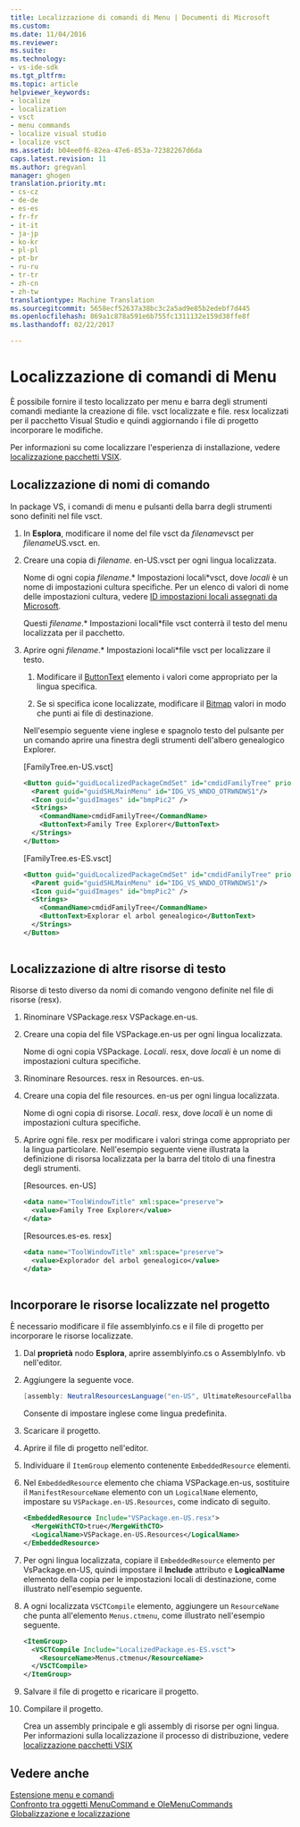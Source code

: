 ```yaml
---
title: Localizzazione di comandi di Menu | Documenti di Microsoft
ms.custom: 
ms.date: 11/04/2016
ms.reviewer: 
ms.suite: 
ms.technology:
- vs-ide-sdk
ms.tgt_pltfrm: 
ms.topic: article
helpviewer_keywords:
- localize
- localization
- vsct
- menu commands
- localize visual studio
- localize vsct
ms.assetid: b04ee0f6-82ea-47e6-853a-72382267d6da
caps.latest.revision: 11
ms.author: gregvanl
manager: ghogen
translation.priority.mt:
- cs-cz
- de-de
- es-es
- fr-fr
- it-it
- ja-jp
- ko-kr
- pl-pl
- pt-br
- ru-ru
- tr-tr
- zh-cn
- zh-tw
translationtype: Machine Translation
ms.sourcegitcommit: 5658ecf52637a38bc3c2a5ad9e85b2edebf7d445
ms.openlocfilehash: 869a1c878a591e6b755fc1311132e159d38ffe8f
ms.lasthandoff: 02/22/2017

---
```

# <a name="localizing-menu-commands"></a>Localizzazione di comandi di Menu
È possibile fornire il testo localizzato per menu e barra degli strumenti comandi mediante la creazione di file. vsct localizzate e file. resx localizzati per il pacchetto Visual Studio e quindi aggiornando i file di progetto incorporare le modifiche.  
  
 Per informazioni su come localizzare l'esperienza di installazione, vedere [localizzazione pacchetti VSIX](../extensibility/localizing-vsix-packages.md).  
  
## <a name="localizing-command-names"></a>Localizzazione di nomi di comando  
 In package VS, i comandi di menu e pulsanti della barra degli strumenti sono definiti nel file vsct.  
  
1.  In **Esplora**, modificare il nome del file vsct da *filename*vsct per *filename*US.vsct. en.  
  
2.  Creare una copia di *filename*. en-US.vsct per ogni lingua localizzata.  
  
     Nome di ogni copia *filename*.* Impostazioni locali*vsct, dove *locali* è un nome di impostazioni cultura specifiche. Per un elenco di valori di nome delle impostazioni cultura, vedere [ID impostazioni locali assegnati da Microsoft](https://msdn.microsoft.com/en-us/library/windows/apps/jj657969.aspx).  
  
     Questi *filename*.* Impostazioni locali*file vsct conterrà il testo del menu localizzata per il pacchetto.  
  
3.  Aprire ogni *filename*.* Impostazioni locali*file vsct per localizzare il testo.  
  
    1.  Modificare il [ButtonText](../extensibility/buttontext-element.md) elemento i valori come appropriato per la lingua specifica.  
  
    2.  Se si specifica icone localizzate, modificare il [Bitmap](../extensibility/bitmap-element.md) valori in modo che punti ai file di destinazione.  
  
     Nell'esempio seguente viene inglese e spagnolo testo del pulsante per un comando aprire una finestra degli strumenti dell'albero genealogico Explorer.  
  
     [FamilyTree.en-US.vsct]  
  
    ```xml  
    <Button guid="guidLocalizedPackageCmdSet" id="cmdidFamilyTree" priority="0x0100" type="Button">  
      <Parent guid="guidSHLMainMenu" id="IDG_VS_WNDO_OTRWNDWS1"/>  
      <Icon guid="guidImages" id="bmpPic2" />  
      <Strings>  
        <CommandName>cmdidFamilyTree</CommandName>  
        <ButtonText>Family Tree Explorer</ButtonText>  
      </Strings>  
    </Button>  
    ```  
  
     [FamilyTree.es-ES.vsct]  
  
    ```xml  
    <Button guid="guidLocalizedPackageCmdSet" id="cmdidFamilyTree" priority="0x0100" type="Button">  
      <Parent guid="guidSHLMainMenu" id="IDG_VS_WNDO_OTRWNDWS1"/>  
      <Icon guid="guidImages" id="bmpPic2" />  
      <Strings>  
        <CommandName>cmdidFamilyTree</CommandName>  
        <ButtonText>Explorar el arbol genealogico</ButtonText>  
      </Strings>  
    </Button>  
  
    ```  
  
## <a name="localizing-other-text-resources"></a>Localizzazione di altre risorse di testo  
 Risorse di testo diverso da nomi di comando vengono definite nel file di risorse (resx).  
  
1.  Rinominare VSPackage.resx VSPackage.en-us.  
  
2.  Creare una copia del file VSPackage.en-us per ogni lingua localizzata.  
  
     Nome di ogni copia VSPackage. *Locali*. resx, dove *locali* è un nome di impostazioni cultura specifiche.  
  
3.  Rinominare Resources. resx in Resources. en-us.  
  
4.  Creare una copia del file resources. en-us per ogni lingua localizzata.  
  
     Nome di ogni copia di risorse. *Locali*. resx, dove *locali* è un nome di impostazioni cultura specifiche.  
  
5.  Aprire ogni file. resx per modificare i valori stringa come appropriato per la lingua particolare. Nell'esempio seguente viene illustrata la definizione di risorsa localizzata per la barra del titolo di una finestra degli strumenti.  
  
     [Resources. en-US]  
  
    ```xml  
    <data name="ToolWindowTitle" xml:space="preserve">  
      <value>Family Tree Explorer</value>  
    </data>  
    ```  
  
     [Resources.es-es. resx]  
  
    ```xml  
    <data name="ToolWindowTitle" xml:space="preserve">  
      <value>Explorador del arbol genealogico</value>  
    </data>  
  
    ```  
  
## <a name="incorporating-localized-resources-into-the-project"></a>Incorporare le risorse localizzate nel progetto  
 È necessario modificare il file assemblyinfo.cs e il file di progetto per incorporare le risorse localizzate.  
  
1.  Dal **proprietà** nodo **Esplora**, aprire assemblyinfo.cs o AssemblyInfo. vb nell'editor.  
  
2.  Aggiungere la seguente voce.  
  
    ```c#  
    [assembly: NeutralResourcesLanguage("en-US", UltimateResourceFallbackLocation.Satellite)]  
    ```  
  
     Consente di impostare inglese come lingua predefinita.  
  
3.  Scaricare il progetto.  
  
4.  Aprire il file di progetto nell'editor.  
  
5.  Individuare il `ItemGroup` elemento contenente `EmbeddedResource` elementi.  
  
6.  Nel `EmbeddedResource` elemento che chiama VSPackage.en-us, sostituire il `ManifestResourceName` elemento con un `LogicalName` elemento, impostare su `VSPackage.en-US.Resources`, come indicato di seguito.  
  
    ```xml  
    <EmbeddedResource Include="VSPackage.en-US.resx">  
      <MergeWithCTO>true</MergeWithCTO>  
      <LogicalName>VSPackage.en-US.Resources</LogicalName>  
    </EmbeddedResource>  
    ```  
  
7.  Per ogni lingua localizzata, copiare il `EmbeddedResource` elemento per VsPackage.en-US, quindi impostare il **Include** attributo e **LogicalName** elemento della copia per le impostazioni locali di destinazione, come illustrato nell'esempio seguente.  
  
8.  A ogni localizzata `VSCTCompile` elemento, aggiungere un `ResourceName` che punta all'elemento `Menus.ctmenu`, come illustrato nell'esempio seguente.  
  
    ```xml  
    <ItemGroup>  
      <VSCTCompile Include="LocalizedPackage.es-ES.vsct">  
        <ResourceName>Menus.ctmenu</ResourceName>  
      </VSCTCompile>  
    </ItemGroup>  
    ```  
  
9. Salvare il file di progetto e ricaricare il progetto.  
  
10. Compilare il progetto.  
  
     Crea un assembly principale e gli assembly di risorse per ogni lingua. Per informazioni sulla localizzazione il processo di distribuzione, vedere [localizzazione pacchetti VSIX](../extensibility/localizing-vsix-packages.md)  
  
## <a name="see-also"></a>Vedere anche  
 [Estensione menu e comandi](../extensibility/extending-menus-and-commands.md)   
 [Confronto tra oggetti MenuCommand e OleMenuCommands](../misc/menucommands-vs-olemenucommands.md)   
 [Globalizzazione e localizzazione](http://msdn.microsoft.com/Library/9a59696b-d89b-45bd-946d-c75da4732d02)
